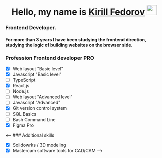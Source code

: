 <h1 align="center" >Hello, my name is <a href="" target="_blank">Kirill Fedorov</a> 
<img src="https://github.com/blackcater/blackcater/raw/main/images/Hi.gif" height="32"/></h1>
<h3 align="left"> Frontend Developer.</h3>
<h4 align="left">For more than 3 years I have been studying the frontend direction, studying the logic of building websites on the browser side.</h4>

### Profession Frontend developer PRO
- [x] Web layout "Basic level"
- [x] Javascript "Basic level"
- [ ] TypeScript
- [x] React.js
- [ ] Node.js
- [ ] Web layout "Advanced level"
- [ ] Javascript "Advanced"
- [x] Git version control system
- [ ] SQL Basics
- [ ] Bash Command Line
- [x] Figma Pro

<-- ### Additional skills
- [x] Solidowrks / 3D modeling
- [x] Mastercam software tools for CAD/CAM
-->

<!--
**kirfedorov/kirfedorov** is a ✨ _special_ ✨ repository because its `README.md` (this file) appears on your GitHub profile.

Here are some ideas to get you started:

- 🔭 I’m currently working on ...
- 🌱 I’m currently learning ...
- 👯 I’m looking to collaborate on ...
- 🤔 I’m looking for help with ...
- 💬 Ask me about ...
- 📫 How to reach me: ...
- 😄 Pronouns: ...
- ⚡ Fun fact: ...
-->

